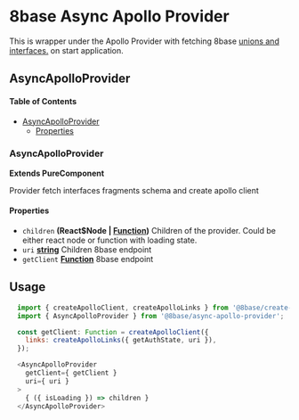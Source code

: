 # 8base Async Apollo Provider

This is wrapper under the Apollo Provider with fetching 8base [unions and interfaces.](https://www.apollographql.com/docs/react/recipes/fragment-matching.html) on start application.

## AsyncApolloProvider

<!-- Generated by documentation.js. Update this documentation by updating the source code. -->

#### Table of Contents

-   [AsyncApolloProvider](#asyncapolloprovider)
    -   [Properties](#properties)

### AsyncApolloProvider

**Extends PureComponent**

Provider fetch interfaces fragments schema and create apollo client

#### Properties

-   `children` **(React$Node | [Function](https://developer.mozilla.org/docs/Web/JavaScript/Reference/Statements/function))** Children of the provider. Could be either react node or function with loading state.
-   `uri` **[string](https://developer.mozilla.org/docs/Web/JavaScript/Reference/Global_Objects/String)** Children 8base endpoint
-   `getClient` **[Function](https://developer.mozilla.org/docs/Web/JavaScript/Reference/Statements/function)** 8base endpoint

## Usage

```js
  import { createApolloClient, createApolloLinks } from '@8base/create-apollo-client';
  import { AsyncApolloProvider } from '@8base/async-apollo-provider';

  const getClient: Function = createApolloClient({
    links: createApolloLinks({ getAuthState, uri }),
  });

  <AsyncApolloProvider 
    getClient={ getClient }
    uri={ uri }
  >
    { ({ isLoading }) => children }
  </AsyncApolloProvider>
```
